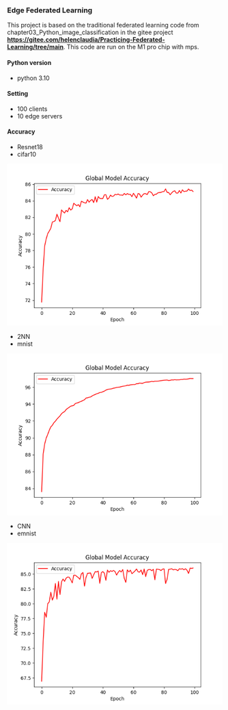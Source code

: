 ### Edge Federated Learning
This project is based on the traditional federated learning code from chapter03_Python_image_classification in the gitee project **https://gitee.com/helenclaudia/Practicing-Federated-Learning/tree/main**.
This code are run on the M1 pro chip with mps.
#### Python version
- python 3.10

#### Setting
- 100 clients
- 10 edge servers

#### Accuracy
- Resnet18
- cifar10

![acc.png](fig/acc.png)

- 2NN
- mnist

![acc_mnist.png](fig/acc_mnist.png)

- CNN
- emnist

![acc_emnist.png](fig/acc_emnist.png)